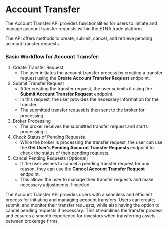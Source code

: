 # Account Transfer

The Account Transfer API provides functionalities for users to initiate and manage account transfer requests within the ETNA trade platform.&#x20;

The API offers methods to create, submit, cancel, and retrieve pending account transfer requests.

### Basic Workflow for Account Transfer:

1. Create Transfer Request
   * The user initiates the account transfer process by creating a transfer request using the **Create Account Transfer Request** endpoint.
2. Submit Transfer Request
   * After creating the transfer request, the user submits it using the **Submit Account Transfer Request** endpoint.
   * In this request, the user provides the necessary information for the transfer.
   * The submitted transfer request is then sent to the broker for processing.
3. Broker Processing
   * The broker receives the submitted transfer request and starts processing it.
4. Check Status of Pending Requests
   * While the broker is processing the transfer request, the user can use the **Get User's Pending Account Transfer Requests** endpoint to check the status of their pending requests.
5. Cancel Pending Requests (Optional)
   * If the user wishes to cancel a pending transfer request for any reason, they can use the **Cancel Account Transfer Request** endpoint.
   * This allows the user to manage their transfer requests and make necessary adjustments if needed.

The Account Transfer API provides users with a seamless and efficient process for initiating and managing account transfers. Users can create, submit, and monitor their transfer requests, while also having the option to cancel pending requests if necessary. This streamlines the transfer process and ensures a smooth experience for investors when transferring assets between brokerage firms.
